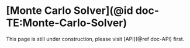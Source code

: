# [Monte Carlo Solver](@id doc-TE:Monte-Carlo-Solver)

This page is still under construction, please visit [API](@ref doc-API) first.